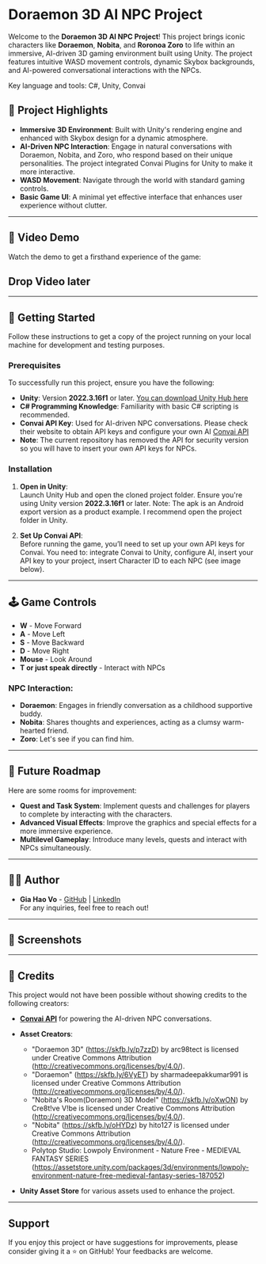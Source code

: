 # **Doraemon 3D AI NPC Project**

Welcome to the **Doraemon 3D AI NPC Project**! This project brings iconic characters like **Doraemon**, **Nobita**, and **Roronoa Zoro** to life within an immersive, AI-driven 3D gaming environment built using Unity. The project features intuitive WASD movement controls, dynamic Skybox backgrounds, and AI-powered conversational interactions with the NPCs.

Key language and tools: C#, Unity, Convai

## 🌟 **Project Highlights**

- **Immersive 3D Environment**: Built with Unity's rendering engine and enhanced with Skybox design for a dynamic atmosphere.
- **AI-Driven NPC Interaction**: Engage in natural conversations with Doraemon, Nobita, and Zoro, who respond based on their unique personalities. The project integrated Convai Plugins for Unity to make it more interactive.
- **WASD Movement**: Navigate through the world with standard gaming controls.
- **Basic Game UI**: A minimal yet effective interface that enhances user experience without clutter.
---

## 🎥 **Video Demo**

Watch the demo to get a firsthand experience of the game:
## **Drop Video later**

---

## 🚀 **Getting Started**

Follow these instructions to get a copy of the project running on your local machine for development and testing purposes.

### Prerequisites

To successfully run this project, ensure you have the following:
- **Unity**: Version **2022.3.16f1** or later. [You can download Unity Hub here](https://unity.com/download)
- **C# Programming Knowledge**: Familiarity with basic C# scripting is recommended.
- **Convai API Key**: Used for AI-driven NPC conversations. Please check their website to obtain API keys and configure your own AI [Convai API](https://www.convai.com)
- **Note**: The current repository has removed the API for security version so you will have to insert your own API keys for NPCs.

### Installation
   
1. **Open in Unity**:  
   Launch Unity Hub and open the cloned project folder. Ensure you're using Unity version **2022.3.16f1** or later. Note: The apk is an Android export version as a product example. I recommend open the project folder in Unity.

2. **Set Up Convai API**:  
   Before running the game, you’ll need to set up your own API keys for Convai. You need to: integrate Convai to Unity, configure AI, insert your API key to your project, insert Character ID to each NPC (see image below).

---

## 🕹️ **Game Controls**

- **W** - Move Forward  
- **A** - Move Left  
- **S** - Move Backward  
- **D** - Move Right  
- **Mouse** - Look Around  
- **T or just speak directly** - Interact with NPCs  

### NPC Interaction:
- **Doraemon**: Engages in friendly conversation as a childhood supportive buddy.
- **Nobita**: Shares thoughts and experiences, acting as a clumsy warm-hearted friend.
- **Zoro**: Let's see if you can find him.

---


## 📝 **Future Roadmap**

Here are some rooms for improvement:
- **Quest and Task System**: Implement quests and challenges for players to complete by interacting with the characters.
- **Advanced Visual Effects**: Improve the graphics and special effects for a more immersive experience.
- **Multilevel Gameplay**: Introduce many levels, quests and interact with NPCs simultaneously.

---

## 👨‍💻 **Author**

- **Gia Hao Vo** - [GitHub](https://github.com/haovo0904) | [LinkedIn](https://www.linkedin.com/in/howlvoreworkingspace/)  
For any inquiries, feel free to reach out!

---

## 📸 **Screenshots**


---

## 🙏 **Credits**

This project would not have been possible without showing credits to the following creators:

- **[Convai API](https://www.convai.com)** for powering the AI-driven NPC conversations.
- **Asset Creators**:  
    - "Doraemon 3D" (https://skfb.ly/p7zzD) by arc98tect is licensed under Creative Commons Attribution (http://creativecommons.org/licenses/by/4.0/).
    - "Doraemon" (https://skfb.ly/6VyET) by sharmadeepakkumar991 is licensed under Creative Commons Attribution (http://creativecommons.org/licenses/by/4.0/).
    - "Nobita's Room(Doraemon) 3D Model" (https://skfb.ly/oXwON) by Cre8t!ve V!be is licensed under Creative Commons Attribution (http://creativecommons.org/licenses/by/4.0/).
    - "Nobita" (https://skfb.ly/oHYDz) by hito127 is licensed under Creative Commons Attribution (http://creativecommons.org/licenses/by/4.0/).
    - Polytop Studio: Lowpoly Environment - Nature Free - MEDIEVAL FANTASY SERIES (https://assetstore.unity.com/packages/3d/environments/lowpoly-environment-nature-free-medieval-fantasy-series-187052)

- **Unity Asset Store** for various assets used to enhance the project.

---

## **Support**

If you enjoy this project or have suggestions for improvements, please consider giving it a ⭐ on GitHub! Your feedbacks are welcome.

